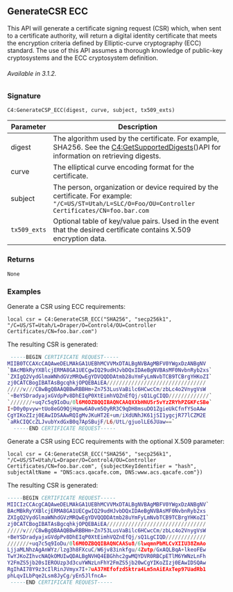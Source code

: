 ## GenerateCSR ECC

This API will generate a certificate signing request (CSR) which, when sent to a certificate authority, will return a digital identity certificate that meets the encryption criteria defined by Elliptic-curve cryptography (ECC) standard. The use of this API assumes a thorough knowledge of public-key cryptosystems and the ECC cryptosystem definition.

###### Available in 3.1.2.


### Signature

`C4:GenerateCSP_ECC(digest, curve, subject, tx509_exts) `


| Parameter | Description |
| --- | --- |
| digest | The algorithm used by the certificate. For example, SHA256. See the [C4:GetSupportedDigests][1]()API for information on retrieving digests. |
| curve | The elliptical curve encoding format for the certificate. |
| subject | The person, organization or device required by the certificate. For example: `"/C=US/ST=Utah/L=SLC/O=Foo/OU=Controller Certificates/CN=foo.bar.com` |
| `tx509_exts` | Optional  table of key/value pairs. Used in the event that the desired certificate contains X.509 encryption data. 


### Returns

`None`


### Examples

Generate a CSR using ECC requirements:

`local csr = C4:GenerateCSR_ECC("SHA256", "secp256k1", "/C=US/ST=Utah/L=Draper/O=Control4/OU=Controller Certificates/CN=foo.bar.com")`

The resulting CSR is generated:

```lua
 -----BEGIN CERTIFICATE REQUEST-----
MIIB0TCCAXcCAQAweDELMAkGA1UEBhMCVVMxDTALBgNVBAgMBFV0YWgxDzANBgNV
`BAcMBkRyYXBlcjERMA8GA1UECgwIQ29udHJvbDQxIDAeBgNVBAsMF0NvbnRyb2xs`
`ZXIgQ2VydGlmaWNhdGVzMRQwEgYDVQQDDAtmb28uYmFyLmNvbTCB9TCBrgYHKoZI`
zj0CATCBogIBATAsBgcqhkjOPQEBAiEA////////////////////////////////
/////v///C8wBgQBAAQBBwRBBHm+Zn753LusVaBilc6HCwcCm/zbLc4o2VnygVsW
`+BeYSDradyajxGVdpPv8DhEIqP0XtEimhVQZnEfQj/sQ1LgCIQD/////////////`
`///////+uq7c5q9IoDu/0l6M0DZBQQIBAQNCAAQXXbHNU5r5vYzZRYhPZGKFcSBe`
I+D0y0pvyw+tUo8eGO9QjHqmw6A0vm5OyRR3C9qDH8msuDO1ZgieUkCfnfYSoAAw
CgYIKoZIzj0EAwIDSAAwRQIgMvJKuHT2E+um/iXdUNhJK61jSI1ygcjR77lCZM2E
`aRkCIQCcZLJvubYxdGxB0q7ApSBujF/L6/UtL/gjuolLE6JUaw==`
  -----END CERTIFICATE REQUEST----- 
```

Generate a CSR using ECC requirements with the optional X.509 parameter:

`local csr = C4:GenerateCSR_ECC("SHA256", "secp256k1", "/C=US/ST=Utah/L=Draper/O=Control4/OU=Controller Certificates/CN=foo.bar.com", {subjectKeyIdentifier = "hash", subjectAltName = "DNS:acs.qacafe.com, DNS:www.acs.qacafe.com"})`

The resulting CSR is generated:

```lua
-----BEGIN CERTIFICATE REQUEST-----
MIICIzCCAcgCAQAweDELMAkGA1UEBhMCVVMxDTALBgNVBAgMBFV0YWgxDzANBgNV`
BAcMBkRyYXBlcjERMA8GA1UECgwIQ29udHJvbDQxIDAeBgNVBAsMF0NvbnRyb2xs
ZXIgQ2VydGlmaWNhdGVzMRQwEgYDVQQDDAtmb28uYmFyLmNvbTCB9TCBrgYHKoZI`
zj0CATCBogIBATAsBgcqhkjOPQEBAiEA////////////////////////////////
/////v///C8wBgQBAAQBBwRBBHm+Zn753LusVaBilc6HCwcCm/zbLc4o2VnygVsW
+BeYSDradyajxGVdpPv8DhEIqP0XtEimhVQZnEfQj/sQ1LgCIQD/////////////
///////+uq7c5q9IoDu/0l6M0DZBQQIBAQNCAASu8/6lwqmnPbMLCvXIIU38ZmAo
LjjaMLNhzAgAnWYz/lzg3h8FXcuC/W6jv83inkfgu/4Zutp/GxAQLBqA+lkeoFEw
TwYJKoZIhvcNAQkOMUIwQDALBgNVHQ4EBGhhc2gwMQYDVR0RBCpETlM6YWNzLnFh
Y2FmZS5jb20sIEROUzp3d3cuYWNzLnFhY2FmZS5jb20wCgYIKoZIzj0EAwIDSQAw
RgIhAI78Y9z3cIlRinJVmyx7I+7uA37HEfofzdSktra4Lm5nAiEAxTep97UadRb1
phLqvILbPqe2Lsm8JyCg/yEn5JlfncA=
 -----END CERTIFICATE REQUEST-----
```

[1]:	https://control4.github.io/docs-driverworks-api/#getsupporteddigests